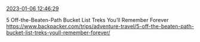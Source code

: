 [2023-01-06 12:46:29](https://mstdn.social/@hill_wanderer/109642330250652999)

5 Off-the-Beaten-Path Bucket List Treks You’ll Remember Forever <a href="https://www.backpacker.com/trips/adventure-travel/5-off-the-beaten-path-bucket-list-treks-youll-remember-forever/" target="_blank" rel="nofollow noopener noreferrer" translate="no">https://www.backpacker.com/trips/adventure-travel/5-off-the-beaten-path-bucket-list-treks-youll-remember-forever/</a>